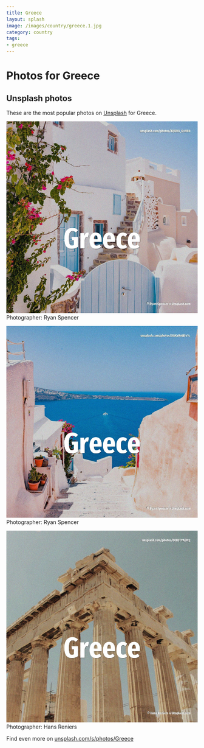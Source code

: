 ```yaml
---
title: Greece
layout: splash
image: /images/country/greece.1.jpg
category: country
tags:
- greece
---
```

# Photos for Greece
 
## Unsplash photos
These are the most popular photos on [Unsplash](https://unsplash.com) for Greece.
 
![Greece](/images/country/greece.1.jpg)
Photographer:  Ryan Spencer
 
![Greece](/images/country/greece.2.jpg)
Photographer:  Ryan Spencer
 
![Greece](/images/country/greece.3.jpg)
Photographer:  Hans Reniers
 
Find even more on [unsplash.com/s/photos/Greece](https://unsplash.com/s/photos/Greece)
 
